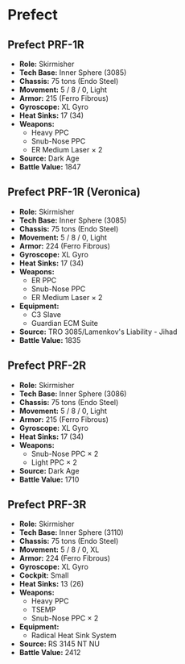 # Prefect
## Prefect PRF-1R
- **Role:** Skirmisher
- **Tech Base:** Inner Sphere (3085)
- **Chassis:** 75 tons (Endo Steel)
- **Movement:** 5 / 8 / 0, Light
- **Armor:** 215 (Ferro Fibrous)
- **Gyroscope:** XL Gyro
- **Heat Sinks:** 17 (34)
- **Weapons:**
  - Heavy PPC
  - Snub-Nose PPC
  - ER Medium Laser × 2
- **Source:** Dark Age
- **Battle Value:** 1847

## Prefect PRF-1R (Veronica)
- **Role:** Skirmisher
- **Tech Base:** Inner Sphere (3085)
- **Chassis:** 75 tons (Endo Steel)
- **Movement:** 5 / 8 / 0, Light
- **Armor:** 224 (Ferro Fibrous)
- **Gyroscope:** XL Gyro
- **Heat Sinks:** 17 (34)
- **Weapons:**
  - ER PPC
  - Snub-Nose PPC
  - ER Medium Laser × 2
- **Equipment:**
  - C3 Slave
  - Guardian ECM Suite
- **Source:** TRO 3085/Lamenkov's Liability - Jihad
- **Battle Value:** 1835

## Prefect PRF-2R
- **Role:** Skirmisher
- **Tech Base:** Inner Sphere (3086)
- **Chassis:** 75 tons (Endo Steel)
- **Movement:** 5 / 8 / 0, Light
- **Armor:** 215 (Ferro Fibrous)
- **Gyroscope:** XL Gyro
- **Heat Sinks:** 17 (34)
- **Weapons:**
  - Snub-Nose PPC × 2
  - Light PPC × 2
- **Source:** Dark Age
- **Battle Value:** 1710

## Prefect PRF-3R
- **Role:** Skirmisher
- **Tech Base:** Inner Sphere (3110)
- **Chassis:** 75 tons (Endo Steel)
- **Movement:** 5 / 8 / 0, XL
- **Armor:** 224 (Ferro Fibrous)
- **Gyroscope:** XL Gyro
- **Cockpit:** Small
- **Heat Sinks:** 13 (26)
- **Weapons:**
  - Heavy PPC
  - TSEMP
  - Snub-Nose PPC × 2
- **Equipment:**
  - Radical Heat Sink System
- **Source:** RS 3145 NT NU
- **Battle Value:** 2412

